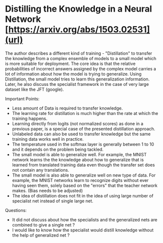 # Distilling the Knowledge in a Neural Network [https://arxiv.org/abs/1503.02531](url)

The author describes a different kind of training - "Distillation" to transfer the knowledge from
a complex ensemble of models to a small model which is more suitable for deployment. The core idea is that the relative probabilities of incorrect answers assigned by the complex model carries a lot of information about how the model is trying to generalize. Using Distillation, the small model tries to learn this generalization information. Later, he also discuss the specialist framework in the case of very large dataset like the JFT (google).

Important Points:

-  Less amount of Data is required to transfer knowledge.
-  The learning rate for distillation is much higher than the rate at which the training happens.
-  Learning directly from logits (not normalized scores) as done in a previous paper, is a special case of the presented distillation approach.
- Unlabeled data can also be used to transfer knowledge but the same training data works well in practice.
-  The temperature used in the softmax layer is generally between 1 to 10 and it depends on the problem being tackled.
-  The small model is able to generalize well. For example, the MNIST network learns the the knowledge about how to generalize that is learned from translated training data even though the transfer set does not contain any translations.
-  The small model is also able to generalize well on new type of data. For example, the MNIST networks learn to recognize digits without ever having seen them, solely based on the "errors" that the teacher network makes. (Bias needs to be adjusted)
-  The idea of distillation does not fit in the idea of using large number of specialist net instead of single large net.

Questions:
- It did not discuss about how the specialists and the generalized nets are combined to give a single net ?
- I would like to know how the specialist would distill knowledge without the help of generalized net ?
